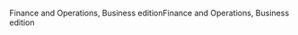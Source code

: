 <span data-ttu-id="92271-101">Finance and Operations, Business edition</span><span class="sxs-lookup"><span data-stu-id="92271-101">Finance and Operations, Business edition</span></span>